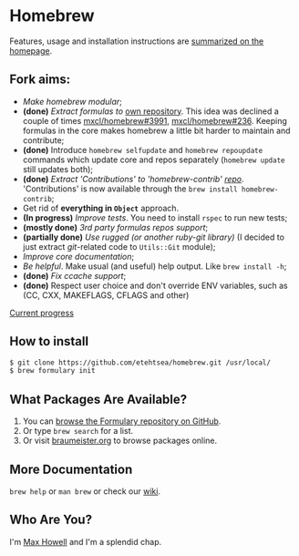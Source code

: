 # Homebrew

Features, usage and installation instructions are [summarized on the homepage][home].

## Fork aims:
*  *Make homebrew modular*;
  *   **(done)** *Extract formulas to* [own repository][formulary].
      This idea was declined a couple of times [mxcl/homebrew#3991][issue3991],
      [mxcl/homebrew#236][issue236]. Keeping formulas in the core makes
      homebrew a little bit harder to maintain and contribute;
  *   **(done)** Introduce `homebrew selfupdate` and `homebrew repoupdate`
      commands which update core and repos separately (`homebrew update`
      still updates both);
  *   **(done)** *Extract 'Contributions' to 'homebrew-contrib'
      [repo][contrib]*. 'Contributions' is now available through the
      `brew install homebrew-contrib`;
  *   Get rid of **everything in `Object`** approach.
* **(In progress)** *Improve tests*. You need to install `rspec` to run new tests;
* **(mostly done)** *3rd party formulas repos support*;
* **(partially done)** *Use rugged (or another ruby-git library)* (I
  decided to just extract *git*-related code to `Utils::Git` module);
* *Improve core documentation*;
* *Be helpful*. Make usual (and useful) help output. Like `brew install -h`;
* **(done)** *Fix ccache support*;
* **(done)** Respect user choice and don't override ENV variables, such as (CC, CXX, MAKEFLAGS, CFLAGS and other)

[Current progress](https://github.com/etehtsea/homebrew/blob/master/CHANGELOG.md)

## How to install

``` sh
$ git clone https://github.com/etehtsea/homebrew.git /usr/local/
$ brew formulary init
```

## What Packages Are Available?
1. You can [browse the Formulary repository on GitHub][formulary].
2. Or type `brew search` for a list.
3. Or visit [braumeister.org][braumeister] to browse packages online.

## More Documentation
`brew help` or `man brew` or check our [wiki][].

## Who Are You?
I'm [Max Howell][mxcl] and I'm a splendid chap.


[home]:http://mxcl.github.com/homebrew
[wiki]:http://wiki.github.com/mxcl/homebrew
[mxcl]:http://twitter.com/mxcl
[formulary]:https://github.com/etehtsea/formulary
[contrib]:https://github.com/etehtsea/homebrew-contrib
[braumeister]:http://braumeister.org
[issue3991]:https://github.com/mxcl/homebrew/issues/3991
[issue236]:https://github.com/mxcl/homebrew/issues/236
